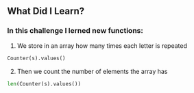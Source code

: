 ## What Did I Learn?

### In this challenge I lerned new functions:

1. We store in an array how many times each letter is repeated
```python
Counter(s).values()
```

2. Then we count the number of elements the array has
```python
len(Counter(s).values())
```